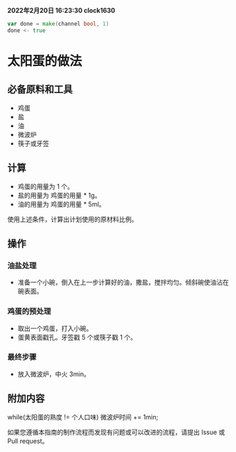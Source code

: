 **2022年2月20日 16:23:30 clock1630**

```go
var done = make(channel bool, 1)
done <- true
```

# 太阳蛋的做法

## 必备原料和工具

- 鸡蛋
- 盐
- 油
- 微波炉
- 筷子或牙签

## 计算

- 鸡蛋的用量为 1 个。
- 盐的用量为 鸡蛋的用量 \* 1g。
- 油的用量为 鸡蛋的用量 \* 5ml。

使用上述条件，计算出计划使用的原材料比例。

## 操作

### 油盐处理

- 准备一个小碗，倒入在上一步计算好的油，撒盐，搅拌均匀。倾斜碗使油沾在碗表面。

### 鸡蛋的预处理

- 取出一个鸡蛋，打入小碗。
- 蛋黄表面戳孔。牙签戳 5 个或筷子戳 1 个。

### 最终步骤

- 放入微波炉，中火 3min。

## 附加内容

while(太阳蛋的熟度 != 个人口味) 微波炉时间 += 1min;

如果您遵循本指南的制作流程而发现有问题或可以改进的流程，请提出 Issue 或 Pull request。
